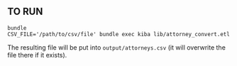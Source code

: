 ## TO RUN

    bundle
    CSV_FILE='/path/to/csv/file' bundle exec kiba lib/attorney_convert.etl

The resulting file will be put into `output/attorneys.csv` (it will overwrite the file there if it exists).
